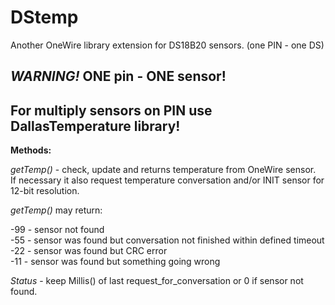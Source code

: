 # DStemp
Another OneWire library extension for DS18B20 sensors. (one PIN - one DS)
 
***WARNING!***  **ONE pin - ONE sensor!**  
---

For multiply sensors on PIN use DallasTemperature library!
---
 
**Methods:**  
 
_getTemp()_ - check, update and returns temperature from OneWire sensor.  
If neсessary it also request temperature conversation and/or INIT sensor for 12-bit resolution.  
 
_getTemp()_ may return:  
 
  -99 - sensor not found  
  -55 - sensor was found but conversation not finished within defined timeout  
  -22 - sensor was found but CRC error  
  -11 - sensor was found but something going wrong  
   
 _Status_ - keep Millis() of last request_for_conversation or 0 if sensor not found.  
